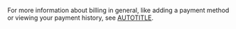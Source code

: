 For more information about billing in general, like adding a payment method or viewing your payment history, see [AUTOTITLE](/billing/managing-your-github-billing-settings).
